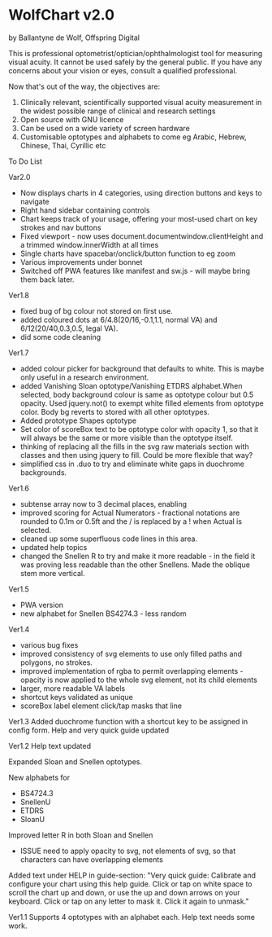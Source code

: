 # WolfChart v2.0
by Ballantyne de Wolf, Offspring Digital

This is professional optometrist/optician/ophthalmologist tool for measuring visual acuity. It cannot be used safely by the general public.
If you have any concerns about your vision or eyes, consult a qualified professional.

Now that's out of the way, the objectives are:
  1. Clinically relevant, scientifically supported visual acuity measurement in the widest possible range of clinical and research settings
  2. Open source with GNU licence
  3. Can be used on a wide variety of screen hardware
  3. Customisable optotypes and alphabets to come eg Arabic, Hebrew, Chinese, Thai, Cyrillic etc

To Do List

Var2.0
 - Now displays charts in 4 categories, using direction buttons and keys to navigate
 - Right hand sidebar containing controls
 - Chart keeps track of your usage, offering your most-used chart on key strokes and nav buttons
 - Fixed viewport - now uses document.documentwindow.clientHeight and a trimmed window.innerWidth at all times
 - Single charts have spacebar/onclick/button function to eg zoom
 - Various improvements under bonnet
 - Switched off PWA features like manifest and sw.js - will maybe bring them back later.
    
Ver1.8
 - fixed bug of bg colour not stored on first use.
 - added coloured dots at 6/4.8(20/16,-0.1,1.1, normal VA) and 6/12(20/40,0.3,0.5, legal VA).
 - did some code cleaning
 
 Ver1.7
 - added colour picker for background that defaults to white. This is maybe only useful in a research environment.
 - added Vanishing Sloan optotype/Vanishing ETDRS alphabet.When selected, body background colour is same as optotype colour but 0.5 opacity. Used jquery.not() to exempt white filled elements from optotype color. Body bg reverts to stored with all other optotypes.
 - Added prototype Shapes optotype
 - Set color of scoreBox text to be optotype color with opacity 1, so that it will always be the same or more visible than the optotype itself.
 - thinking of replacing all the fills in the svg raw materials section with classes and then using jquery to fill. Could be more flexible that way?
 - simplified css in .duo to try and eliminate white gaps in duochrome backgrounds.

Ver1.6
 - subtense array now to 3 decimal places, enabling
 - improved scoring for Actual Numerators - fractional notations are rounded to 0.1m or 0.5ft and the / is replaced by a ! when Actual is selected.
 - cleaned up some superfluous code lines in this area.
 - updated help topics
 - changed the Snellen R to try and make it more readable - in the field it was proving less readable than the other Snellens. Made the oblique stem more vertical.

Ver1.5
 - PWA version
 - new alphabet for Snellen BS4274.3 - less random

Ver1.4
 - various bug fixes
 - improved consistency of svg elements to use only filled paths and polygons, no strokes.
 - improved implementation of rgba to permit overlapping elements - opacity is now applied to the whole svg element, not its child elements
 - larger, more readable VA labels
 - shortcut keys validated as unique
 - scoreBox label element click/tap masks that line


Ver1.3
Added duochrome function with a shortcut key to be assigned in config form.
Help and very quick guide updated

Ver1.2
Help text updated

Expanded Sloan and Snellen optotypes.

New alphabets for 
  - BS4724.3
  - SnellenU
  - ETDRS
  - SloanU

Improved letter R in both Sloan and Snellen
  - ISSUE need to apply opacity to svg, not elements of svg, so that characters can have overlapping elements

Added text under HELP in guide-section:  "Very quick guide: Calibrate and configure your chart using this help guide. Click or tap on white space to scroll the chart up and down, or use the up and down arrows on your keyboard. Click or tap on any letter to mask it. Click it again to unmask."

Ver1.1
Supports 4 optotypes with an alphabet each. Help text needs some work.
